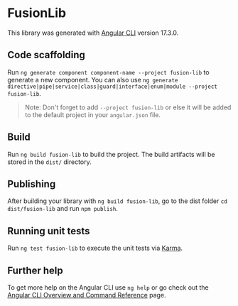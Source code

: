 # FusionLib

This library was generated with [Angular CLI](https://github.com/angular/angular-cli) version 17.3.0.

## Code scaffolding

Run `ng generate component component-name --project fusion-lib` to generate a new component. You can also use `ng generate directive|pipe|service|class|guard|interface|enum|module --project fusion-lib`.

> Note: Don't forget to add `--project fusion-lib` or else it will be added to the default project in your `angular.json` file.

## Build

Run `ng build fusion-lib` to build the project. The build artifacts will be stored in the `dist/` directory.

## Publishing

After building your library with `ng build fusion-lib`, go to the dist folder `cd dist/fusion-lib` and run `npm publish`.

## Running unit tests

Run `ng test fusion-lib` to execute the unit tests via [Karma](https://karma-runner.github.io).

## Further help

To get more help on the Angular CLI use `ng help` or go check out the [Angular CLI Overview and Command Reference](https://angular.io/cli) page.
